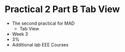 # Practical 2 Part B Tab View

- The second practical for MAD
    - Tab View
- Week 3
- 3%
- Additional lab EEE Courses
